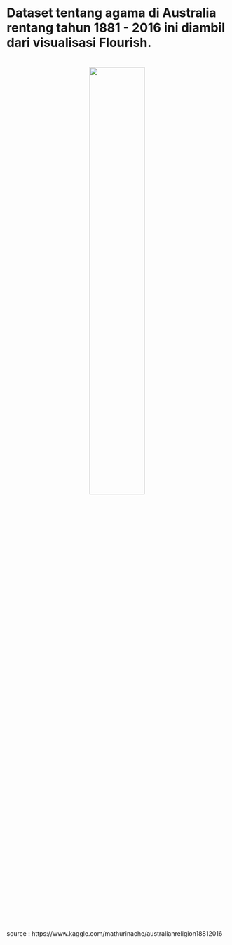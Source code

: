 # Dataset tentang agama di Australia rentang tahun 1881 - 2016 ini diambil dari visualisasi Flourish.
<h1 align="center"><img width="50%" height="auto" src="https://miro.medium.com/max/1400/1*Co32ywPj7Fqdxv0C8_vrJg.png"/></h1>
source : https://www.kaggle.com/mathurinache/australianreligion18812016

